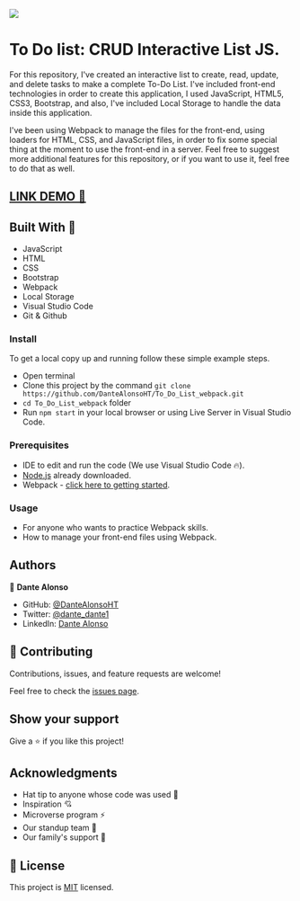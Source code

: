 ﻿![](https://img.shields.io/badge/Microverse-blueviolet) 

# To Do list: CRUD Interactive List JS.

For this repository, I've created an interactive list to create, read, update, and delete tasks to make a complete To-Do List. I've included front-end technologies in order to create this application, I used JavaScript, HTML5, CSS3, Bootstrap, and also, I've included Local Storage to handle the data inside this application.

I've been using Webpack to manage the files for the front-end, using loaders for HTML, CSS, and JavaScript files, in order to fix some special thing at the moment to use the front-end in a server. Feel free to suggest more additional features for this repository, or if you want to use it, feel free to do that as well.

## [LINK DEMO 👀](https://raw.githack.com/DanteAlonsoHT/To_Do_List_webpack/add-and-remove/dist/index.html)

## Built With 🔨

- JavaScript
- HTML
- CSS
- Bootstrap
- Webpack
- Local Storage
- Visual Studio Code
- Git & Github

### Install

To get a local copy up and running follow these simple example steps.
- Open terminal
- Clone this project by the command `git clone https://github.com/DanteAlonsoHT/To_Do_List_webpack.git`
- `cd To_Do_List_webpack` folder
- Run `npm start` in your local browser or using Live Server in Visual Studio Code.

### Prerequisites

- IDE to edit and run the code (We use Visual Studio Code 🔥).
- [Node.js](https://nodejs.org/en/download/) already downloaded.
- Webpack - [click here to getting started](https://webpack.js.org/guides/getting-started/).


### Usage

- For anyone who wants to practice Webpack skills.
- How to manage your front-end files using Webpack.


## Authors

👤 **Dante Alonso**

- GitHub: [@DanteAlonsoHT](https://github.com/DanteAlonsoHT)
- Twitter: [@dante_dante1](https://twitter.com/dante_dante1)
- LinkedIn: [Dante Alonso](https://www.linkedin.com/in/dante-alonso/)


## 🤝 Contributing

Contributions, issues, and feature requests are welcome!

Feel free to check the [issues page](https://github.com/DanteAlonsoHT/To_Do_List_webpack/issues).

## Show your support

Give a ⭐️ if you like this project!


## Acknowledgments

- Hat tip to anyone whose code was used 🔰
- Inspiration 💘
- Microverse program ⚡
- Our standup team 🏹
- Our family's support 🙌

## 📝 License

This project is [MIT](./LICENSE) licensed.
